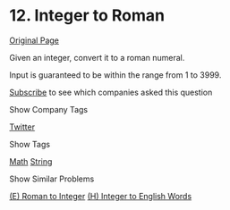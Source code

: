 # 12. Integer to Roman

[Original Page](https://leetcode.com/problems/integer-to-roman/)

Given an integer, convert it to a roman numeral.

Input is guaranteed to be within the range from 1 to 3999.

<div>

[Subscribe](/subscribe/) to see which companies asked this question

</div>

<div>

<div id="company_tags" class="btn btn-xs btn-warning">Show Company Tags</div>

<span class="hidebutton">[Twitter](/company/twitter/)</span></div>

<div>

<div id="tags" class="btn btn-xs btn-warning">Show Tags</div>

<span class="hidebutton">[Math](/tag/math/) [String](/tag/string/)</span></div>

<div>

<div id="similar" class="btn btn-xs btn-warning">Show Similar Problems</div>

<span class="hidebutton">[(E) Roman to Integer](/problems/roman-to-integer/) [(H) Integer to English Words](/problems/integer-to-english-words/)</span></div>